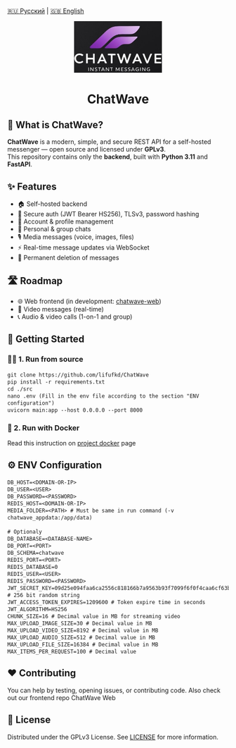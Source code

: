 <!-- Language switch -->
[🇷🇺 Русский](README/readme.ru.md) | [🇬🇧 English](README.md)

<p align="center">
  <img src="assets/chatwave_logo_2.png" alt="ChatWave logo" width="200"/>
</p>

<h1 align="center">ChatWave</h1>

## 🌊 What is ChatWave?

**ChatWave** is a modern, simple, and secure REST API for a self-hosted messenger — open source and licensed under **GPLv3**.  
This repository contains only the **backend**, built with **Python 3.11** and **FastAPI**.

## ✨ Features

- 🏠 Self-hosted backend
- 🔐 Secure auth (JWT Bearer HS256), TLSv3, password hashing
- 👤 Account & profile management
- 💬 Personal & group chats
- 🎙️ Media messages (voice, images, files)
- ⚡ Real-time message updates via WebSocket
- 🧹 Permanent deletion of messages

## 🛣️ Roadmap

- 🌐 Web frontend (in development: [chatwave-web](https://github.com/lifufkd/chatwave-web))
- 🎥 Video messages (real-time)
- 📞 Audio & video calls (1-on-1 and group)

## 🚀 Getting Started

### 🧑‍💻 1. Run from source
```
git clone https://github.com/lifufkd/ChatWave
pip install -r requirements.txt
cd ./src
nano .env (Fill in the env file according to the section "ENV configuration")
uvicorn main:app --host 0.0.0.0 --port 8000
```

### 🐳 2. Run with Docker
Read this instruction on [project docker](https://hub.docker.com/repository/docker/sbrse/chatwave) page

## ⚙️ ENV Configuration

```
DB_HOST=<DOMAIN-OR-IP>
DB_USER=<USER>
DB_PASSWORD=<PASSWORD>
REDIS_HOST=<DOMAIN-OR-IP>
MEDIA_FOLDER=<PATH> # Must be same in run command (-v chatwave_appdata:/app/data)
 
# Optionaly
DB_DATABASE=<DATABASE-NAME>
DB_PORT=<PORT>
DB_SCHEMA=chatwave
REDIS_PORT=<PORT>
REDIS_DATABASE=0
REDIS_USER=<USER>
REDIS_PASSWORD=<PASSWORD>
JWT_SECRET_KEY=09d25e094faa6ca2556c818166b7a9563b93f7099f6f0f4caa6cf63b88e8d3e7 # 256 bit random string
JWT_ACCESS_TOKEN_EXPIRES=1209600 # Token expire time in seconds
JWT_ALGORITHM=HS256
CHUNK_SIZE=16 # Decimal value in MB for streaming video
MAX_UPLOAD_IMAGE_SIZE=30 # Decimal value in MB
MAX_UPLOAD_VIDEO_SIZE=8192 # Decimal value in MB
MAX_UPLOAD_AUDIO_SIZE=512 # Decimal value in MB
MAX_UPLOAD_FILE_SIZE=16384 # Decimal value in MB
MAX_ITEMS_PER_REQUEST=100 # Decimal value
```

## ❤️ Contributing

You can help by testing, opening issues, or contributing code.
Also check out our frontend repo ChatWave Web

## 📜 License
Distributed under the GPLv3 License. See [LICENSE⁠](https://github.com/lifufkd/ChatWave/blob/main/LICENSE) for more information.
